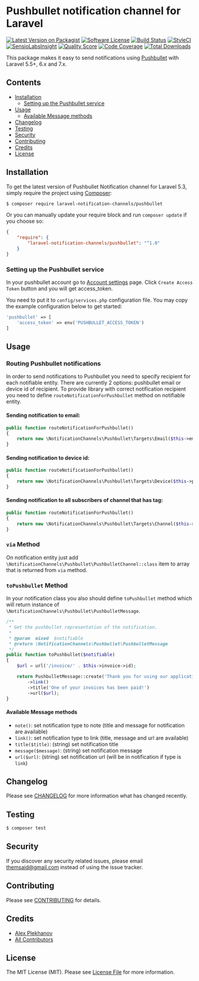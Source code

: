 # Pushbullet notification channel for Laravel

[![Latest Version on Packagist](https://img.shields.io/packagist/v/laravel-notification-channels/pushbullet.svg?style=flat-square)](https://packagist.org/packages/laravel-notification-channels/pushbullet)
[![Software License](https://img.shields.io/badge/license-MIT-brightgreen.svg?style=flat-square)](LICENSE.md)
[![Build Status](https://img.shields.io/travis/laravel-notification-channels/pushbullet/master.svg?style=flat-square)](https://travis-ci.org/laravel-notification-channels/pushbullet)
[![StyleCI](https://styleci.io/repos/65558300/shield)](https://styleci.io/repos/65558300)
[![SensioLabsInsight](https://img.shields.io/sensiolabs/i/2283805a-e7cc-4e83-8cda-b91b8336cb57.svg?style=flat-square)](https://insight.sensiolabs.com/projects/2283805a-e7cc-4e83-8cda-b91b8336cb57)
[![Quality Score](https://img.shields.io/scrutinizer/g/laravel-notification-channels/pushbullet.svg?style=flat-square)](https://scrutinizer-ci.com/g/laravel-notification-channels/pushbullet)
[![Code Coverage](https://img.shields.io/scrutinizer/coverage/g/laravel-notification-channels/pushbullet/master.svg?style=flat-square)](https://scrutinizer-ci.com/g/laravel-notification-channels/pushbullet/?branch=master)
[![Total Downloads](https://img.shields.io/packagist/dt/laravel-notification-channels/pushbullet.svg?style=flat-square)](https://packagist.org/packages/laravel-notification-channels/pushbullet)

This package makes it easy to send notifications using [Pushbullet](http://pushbullet.com) with Laravel 5.5+, 6.x and 7.x.

## Contents

- [Installation](#installation)
    - [Setting up the Pushbullet service](#setting-up-the-pushbullet-service)
- [Usage](#usage)
    - [Available Message methods](#available-message-methods)
- [Changelog](#changelog)
- [Testing](#testing)
- [Security](#security)
- [Contributing](#contributing)
- [Credits](#credits)
- [License](#license)


## Installation

To get the latest version of Pushbullet Notification channel for Laravel 5.3, simply require the project using [Composer](https://getcomposer.org):

```bash
$ composer require laravel-notification-channels/pushbullet
```

Or you can manually update your require block and run `composer update` if you choose so:

```json
{
    "require": {
        "laravel-notification-channels/pushbullet": "^1.0"
    }
}
```

### Setting up the Pushbullet service

In your pushbullet account go to [Account settings](https://www.pushbullet.com/#settings/account) page. Click `Create Access Token` button and you will get access_token.

You need to put it to `config/services.php` configuration file. You may copy the example configuration below to get started:
```php
'pushbullet' => [
    'access_token' => env('PUSHBULLET_ACCESS_TOKEN')
]
```

## Usage

### Routing Pushbullet notifications
In order to send notifications to Pushbullet you need to specify recipient for each notifiable entity. There are currently 2 options: pushbullet email or device id of recipient.
To provide library with correct notification recipient you need to define `routeNotificationForPushbullet` method on notifiable entity.

#### Sending notification to email:
```php
public function routeNotificationForPushbullet()
{
    return new \NotificationChannels\Pushbullet\Targets\Email($this->email);
}
```

#### Sending notification to device id:
```php
public function routeNotificationForPushbullet()
{
    return new \NotificationChannels\Pushbullet\Targets\Device($this->pushbullet_device_id);
}
```

#### Sending notification to all subscribers of channel that has tag:
```php
public function routeNotificationForPushbullet()
{
    return new \NotificationChannels\Pushbullet\Targets\Channel($this->channel_tag);
}
```

### `via` Method
On notification entity just add `\NotificationChannels\Pushbullet\PushbulletChannel::class` item to array that is returned from `via` method.

### `toPushbullet` Method
In your notification class you also should define `toPushbullet` method which will return instance of `\NotificationChannels\Pushbullet\PushbulletMessage`.
```php
/**
 * Get the pushbullet representation of the notification.
 *
 * @param  mixed  $notifiable
 * @return \NotificationChannels\Pushbullet\PushbulletMessage
 */
public function toPushbullet($notifiable)
{
    $url = url('/invoice/' . $this->invoice->id);

    return PushbulletMessage::create('Thank you for using our application!')
        ->link()
        ->title('One of your invoices has been paid!')
        ->url($url);
}
```

#### Available Message methods
- `note()`: set notification type to note (title and message for notification are available)
- `link()`: set notification type to link (title, message and url are available)
- `title($title)`: (string) set notification title
- `message($message)`: (string) set notification message
- `url($url)`: (string) set notification url (will be in notification if type is `link`)

## Changelog

Please see [CHANGELOG](CHANGELOG.md) for more information what has changed recently.

## Testing

``` bash
$ composer test
```

## Security

If you discover any security related issues, please email themsaid@gmail.com instead of using the issue tracker.

## Contributing

Please see [CONTRIBUTING](CONTRIBUTING.md) for details.

## Credits

- [Alex Plekhanov](https://github.com/alexsoft)
- [All Contributors](../../contributors)

## License

The MIT License (MIT). Please see [License File](LICENSE.md) for more information.
